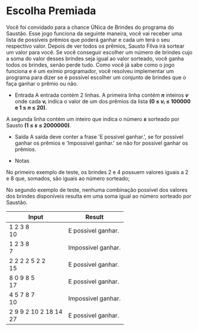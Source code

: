 # Escolha Premiada
Você foi convidado para a chance ÚNica de Brindes do programa do Saustão. Esse jogo funciona da seguinte maneira, você vai receber uma lista de possíveis prêmios que poderá ganhar e cada um terá o seu respectivo valor. Depois de ver todos os prêmios, Sausto Filva irá sortear um valor para você. Se você conseguir escolher um número de brindes cujo a soma do valor desses brindes seja igual ao valor sorteado, você ganha todos os brindes, senão perde tudo. Como você já sabe como o jogo funciona e é um exímio programador, você resolveu implementar um programa para dizer se é possível escolher um conjunto de brindes que o faça ganhar o prêmio ou não.



* Entrada
A entrada contém 2 linhas. A primeira linha contém **_n_** inteiros **_v_** onde cada **_vᵢ_** indica o valor de um dos prêmios da lista **(0 ≤ _vᵢ_ ≤ 100000 e 1 ≤ _n_ ≤ 20)**.

A segunda linha contém um inteiro que indica o número **_s_** sorteado por Sausto **(1 ≤ _s_ ≤ 2000000)**.



* Saída
A saída deve conter a frase 'E possivel ganhar.', se for possível ganhar os prêmios e 'Impossivel ganhar.' se não for possível ganhar os prêmios.

* Notas

No primeiro exemplo de teste, os brindes 2 e 4 possuem valores iguais a 2 e 8 que, somados, são iguais ao número sorteado;

No segundo exemplo de teste, nenhuma combinação possível dos valores dos brindes disponíveis resulta em uma soma igual ao número sorteado por Saustão.

Input|Result
-|-
1 2 3 8<br>10|E possivel ganhar.
1 2 3 8<br>7|Impossivel ganhar.
2 2 2 2 5 2 2<br>15|E possivel ganhar.
8 0 9 8 5<br>17|E possivel ganhar.
4 5 7 8 7<br>10|Impossivel ganhar.
2 9 9 2 10 2 18 14<br>27|E possivel ganhar.

